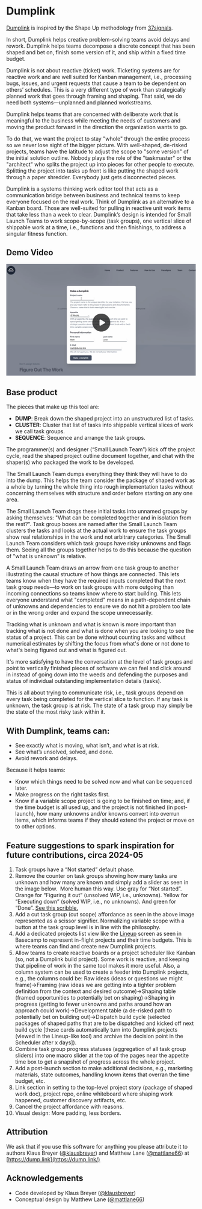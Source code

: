 # Dumplink

[Dumplink](https://dump.link) is inspired by the Shape Up methodology from [37signals](https://37signals.com).

In short, Dumplink helps creative problem-solving teams avoid delays and rework. Dumplink helps teams decompose a discrete concept that has been shaped and bet on, finish some version of it, and ship within a fixed time budget.

Dumplink is not about reactive (ticket) work. Ticketing systems are for reactive work and are well suited for Kanban management, i.e., processing bugs, issues, and urgent requests that cause a team to be dependent on others’ schedules. This is a very different type of work than strategically planned work that goes through framing and shaping. That said, we do need both systems—unplanned and planned workstreams.

Dumplink helps teams that are concerned with deliberate work that is meaningful to the business while meeting the needs of customers and moving the product forward in the direction the organization wants to go.

To do that, we want the project to stay "whole" through the entire process so we never lose sight of the bigger picture. With well-shaped, de-risked projects, teams have the latitude to adjust the scope to "some version" of the initial solution outline. Nobody plays the role of the "taskmaster" or the "architect" who splits the project up into pieces for other people to execute. Splitting the project into tasks up front is like putting the shaped work through a paper shredder. Everybody just gets disconnected pieces.

Dumplink is a systems thinking work editor tool that acts as a communication bridge between business and technical teams to keep everyone focused on the real work. Think of Dumplink as an alternative to a Kanban board. Those are well-suited for pulling in reactive unit work items that take less than a week to clear. Dumplink’s design is intended for Small Launch Teams to work scope-by-scope (task groups), one vertical slice of shippable work at a time, i.e., functions and then finishings, to address a singular fitness function.

## Demo Video

[![Demo-Video](readme_thumbnail.png)](https://youtu.be/CSEhIJ7safA)

## Base product

The pieces that make up this tool are:

- **DUMP**: Break down the shaped project into an unstructured list of tasks.
- **CLUSTER**: Cluster that list of tasks into shippable vertical slices of work we call task groups.
- **SEQUENCE**: Sequence and arrange the task groups.

The programmer(s) and designer (“Small Launch Team”) kick off the project cycle, read the shaped project outline document together, and chat with the shaper(s) who packaged the work to be developed.

The Small Launch Team dumps everything they think they will have to do into the dump. This helps the team consider the package of shaped work as a whole by turning the whole thing into rough implementation tasks without concerning themselves with structure and order before starting on any one area.

The Small Launch Team drags these initial tasks into unnamed groups by asking themselves: "What can be completed together and in isolation from the rest?". Task group boxes are named after the Small Launch Team clusters the tasks and looks at the actual work to ensure the task groups show real relationships in the work and not arbitrary categories. The Small Launch Team considers which task groups have risky unknowns and flags them. Seeing all the groups together helps to do this because the question of "what is unknown" is relative.

A Small Launch Team draws an arrow from one task group to another illustrating the causal structure of how things are connected. This lets teams know when they have the required inputs completed that the next task group needs—to work on task groups with more outgoing than incoming connections so teams know where to start building. This lets everyone understand what "completed" means in a path-dependent chain of unknowns and dependencies to ensure we do not hit a problem too late or in the wrong order and expand the scope unnecessarily.

Tracking what is unknown and what is known is more important than tracking what is not done and what is done when you are looking to see the status of a project. This can be done without counting tasks and without numerical estimates by shifting the focus from what's done or not done to what's being figured out and what is figured out.

It's more satisfying to have the conversation at the level of task groups and point to vertically finished pieces of software we can feel and click around in instead of going down into the weeds and defending the purposes and status of individual outstanding implementation details (tasks).

This is all about trying to communicate risk, i.e., task groups depend on every task being completed for the vertical slice to function. If any task is unknown, the task group is at risk. The state of a task group may simply be the state of the most risky task within it.

## With Dumplink, teams can:

- See exactly what is moving, what isn’t, and what is at risk.
- See what’s unsolved, solved, and done.
- Avoid rework and delays.

Because it helps teams:

- Know which things need to be solved now and what can be sequenced later.
- Make progress on the right tasks first.
- Know if a variable scope project is going to be finished on time; and, if the time budget is all used up, and the project is not finished (in post-launch), how many unknowns and/or knowns convert into overrun items, which informs teams if they should extend the project or move on to other options.

## Feature suggestions to spark inspiration for future contributions, circa 2024-05

1. Task groups have a “Not started” default phase.
2. Remove the counter on task groups showing how many tasks are unknown and how many are known and simply add a slider as seen in the image below.  More human this way. Use gray for “Not started”. Orange for “Figuring it out” (unsolved WIP, i.e., unknowns). Yellow for “Executing down” (solved WIP, i.e., no unknowns). And green for “Done”. [See this scribble.](readme_scribble.png)
3. Add a cut task group (cut scope) affordance as seen in the above image represented as a scissor signifier. Normalizing variable scope with a button at the task group level is in line with the philosophy.
4. Add a dedicated projects list view like the [Lineup](https://3.basecamp-help.com/article/668-lineup) screen as seen in Basecamp to represent in-flight projects and their time budgets. This is where teams can find and create new Dumplink projects.
5. Allow teams to create reactive boards or a project scheduler like Kanban (so, not a Dumplink build project). Some work is reactive, and keeping that pipeline of work in the same tool makes it more useful. Also, a column system can be used to create a feeder into Dumplink projects, e.g., the columns could be: Raw ideas (ideas or questions we might frame)→Framing (raw ideas we are getting into a tighter problem definition from the context and desired outcome)→Shaping table (framed opportunities to potentially bet on shaping)→Shaping in progress (getting to fewer unknowns and paths around how an approach could work)→Development table (a de-risked path to potentially bet on building out)→Dispatch build cycle (selected packages of shaped paths that are to be dispatched and kicked off next build cycle [these cards automatically turn into Dumplink projects (viewed in the Lineup-like tool) and archive the decision point in the Scheduler after x days]).
6. Combine task group progress statuses (aggregation of all task group sliders) into one macro slider at the top of the pages near the appetite time box to get a snapshot of progress across the whole project.
7. Add a post-launch section to make additional decisions, e.g., marketing materials, state outcomes, handling known items that overran the time budget, etc.
8. Link section in setting to the top-level project story (package of shaped work doc), project repo, online whiteboard where shaping work happened, customer discovery artifacts, etc.
9. Cancel the project affordance with reasons.
10. Visual design: More padding, less borders.

## Attribution

We ask that if you use this software for anything you please attribute it to authors Klaus Breyer ([@klausbreyer](https://github.com/klausbreyer)) and Matthew Lane ([@mattlane66](https://github.com/mattlane66)) at [https://dump.link](https://dump.link/)

## Acknowledgements

- Code developed by Klaus Breyer ([@klausbreyer](https://github.com/klausbreyer))
- Conceptual design by Matthew Lane ([@mattlane66](https://github.com/mattlane66))

